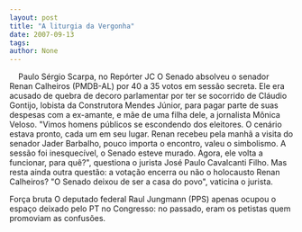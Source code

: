 ```yaml
---
layout: post
title: "A liturgia da Vergonha"
date: 2007-09-13
tags: 
author: None
---
```

&nbsp;
&nbsp;
Paulo S&eacute;rgio Scarpa, no Rep&oacute;rter JC
O Senado absolveu o senador Renan Calheiros (PMDB-AL) por 40 a 35 votos em sess&atilde;o secreta. Ele era acusado de quebra de decoro parlamentar por ter se socorrido de Cl&aacute;udio Gontijo, lobista da Construtora Mendes J&uacute;nior, para pagar parte de suas despesas com a ex-amante, e m&atilde;e de uma filha dele, a jornalista M&ocirc;nica Veloso. &quot;Vimos homens p&uacute;blicos se escondendo dos eleitores. O cen&aacute;rio estava pronto, cada um em seu lugar. 
Renan recebeu pela manh&atilde; a visita do senador Jader Barbalho, pouco importa o encontro, valeu o simbolismo. A sess&atilde;o foi inesquec&iacute;vel, o Senado esteve murado. 
Agora, ele volta a funcionar, para qu&ecirc;?&quot;, questiona o jurista Jos&eacute; Paulo Cavalcanti Filho. Mas resta ainda outra quest&atilde;o: a vota&ccedil;&atilde;o encerra ou n&atilde;o o holocausto Renan Calheiros? &quot;O Senado deixou de ser a casa do povo&quot;, vaticina o jurista.

For&ccedil;a bruta 
O deputado federal Raul Jungmann (PPS) apenas ocupou o espa&ccedil;o deixado pelo PT no Congresso: no passado, eram os petistas quem promoviam as confus&otilde;es.
 